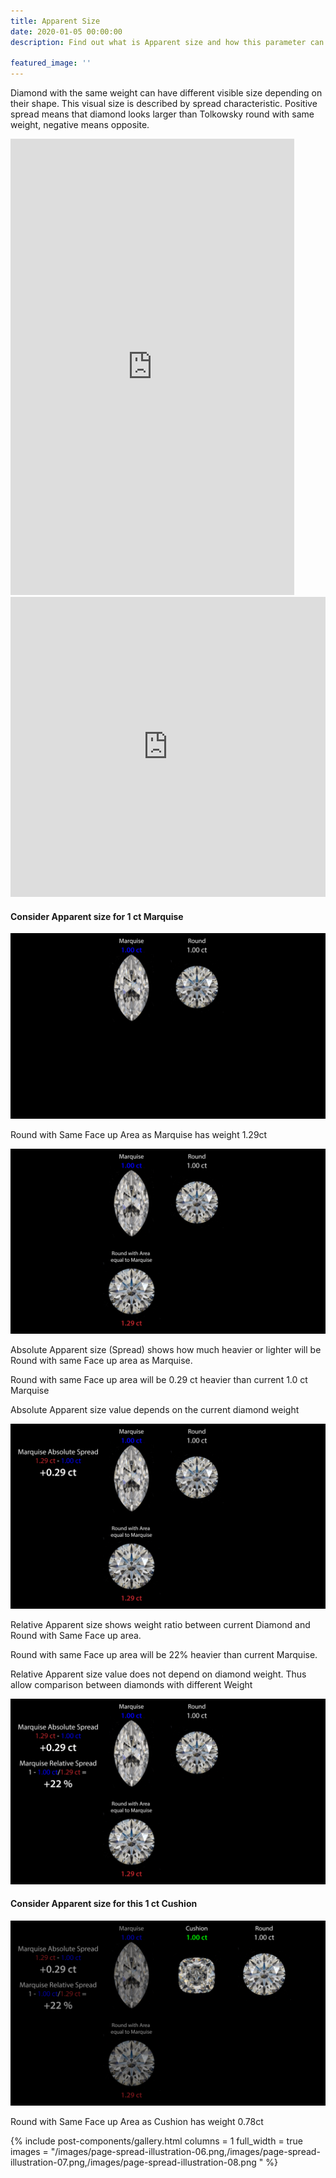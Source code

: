 ```yaml
---
title: Apparent Size
date: 2020-01-05 00:00:00
description: Find out what is Apparent size and how this parameter can be used for diamond selection

featured_image: ''
---
```


Diamond with the same weight can have different visible size depending on their shape. This visual size is described by spread characteristic. Positive spread means that diamond looks larger than Tolkowsky round with same weight, negative means opposite.

<div class="widget-proportions">
<iframe
    name="Cutwise Widget"
    width="90%"
    height="730px"
    frameborder="0"
    src="https://widget.cutwise.com/report/v1/37753#proportions"
    allowfullscreen
    scrolling="no"
></iframe>
</div>

<div class="widget-performance">
<iframe
    name="Cutwise Widget"
    width="100%"
    height="480px"
    frameborder="0"
    src="https://widget.cutwise.com/performance/v1/37753#spread"
    allowfullscreen
    scrolling="no"
></iframe>
</div>


#### Consider Apparent size for 1 ct Marquise

![apparent-size](/images/page-spread-illustration-01.png)

Round with Same Face up Area as Marquise has weight 1.29ct

![apparent-size](/images/page-spread-illustration-02.png)

Absolute Apparent size (Spread) shows how much heavier or lighter will be Round with same Face up area as Marquise.

Round with same Face up area will be 0.29 ct heavier than current 1.0 ct Marquise

Absolute Apparent size value depends on the current diamond weight

![apparent-size](/images/page-spread-illustration-03.png)

Relative Apparent size shows weight ratio between current Diamond and Round with Same Face up area.

Round with same Face up area will be 22% heavier than current Marquise.

Relative Apparent size value does not depend on diamond weight. Thus allow comparison between diamonds with different Weight

![apparent-size](/images/page-spread-illustration-04.png)

#### Consider Apparent size for this 1 ct Cushion

![apparent-size](/images/page-spread-illustration-05.png)

Round with Same Face up Area as Cushion has weight 0.78ct

{% include post-components/gallery.html
	columns = 1
	full_width = true
	images = "/images/page-spread-illustration-06.png,/images/page-spread-illustration-07.png,/images/page-spread-illustration-08.png
	"
%}
